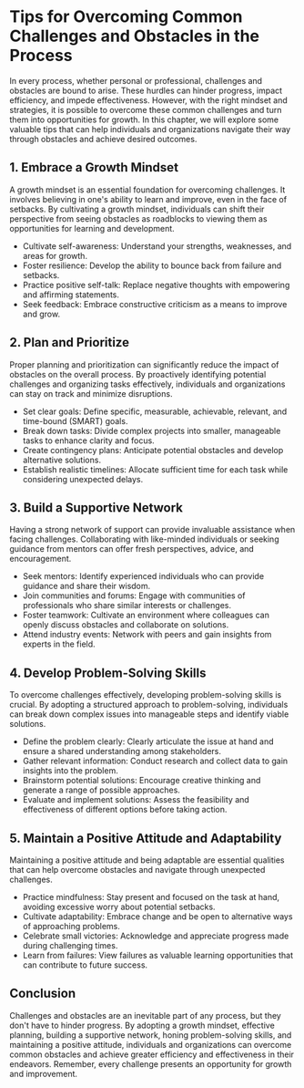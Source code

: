 Tips for Overcoming Common Challenges and Obstacles in the Process
===========================================================================

In every process, whether personal or professional, challenges and obstacles are bound to arise. These hurdles can hinder progress, impact efficiency, and impede effectiveness. However, with the right mindset and strategies, it is possible to overcome these common challenges and turn them into opportunities for growth. In this chapter, we will explore some valuable tips that can help individuals and organizations navigate their way through obstacles and achieve desired outcomes.

1\. Embrace a Growth Mindset
---------------------------

A growth mindset is an essential foundation for overcoming challenges. It involves believing in one's ability to learn and improve, even in the face of setbacks. By cultivating a growth mindset, individuals can shift their perspective from seeing obstacles as roadblocks to viewing them as opportunities for learning and development.

* Cultivate self-awareness: Understand your strengths, weaknesses, and areas for growth.
* Foster resilience: Develop the ability to bounce back from failure and setbacks.
* Practice positive self-talk: Replace negative thoughts with empowering and affirming statements.
* Seek feedback: Embrace constructive criticism as a means to improve and grow.

2\. Plan and Prioritize
----------------------

Proper planning and prioritization can significantly reduce the impact of obstacles on the overall process. By proactively identifying potential challenges and organizing tasks effectively, individuals and organizations can stay on track and minimize disruptions.

* Set clear goals: Define specific, measurable, achievable, relevant, and time-bound (SMART) goals.
* Break down tasks: Divide complex projects into smaller, manageable tasks to enhance clarity and focus.
* Create contingency plans: Anticipate potential obstacles and develop alternative solutions.
* Establish realistic timelines: Allocate sufficient time for each task while considering unexpected delays.

3\. Build a Supportive Network
-----------------------------

Having a strong network of support can provide invaluable assistance when facing challenges. Collaborating with like-minded individuals or seeking guidance from mentors can offer fresh perspectives, advice, and encouragement.

* Seek mentors: Identify experienced individuals who can provide guidance and share their wisdom.
* Join communities and forums: Engage with communities of professionals who share similar interests or challenges.
* Foster teamwork: Cultivate an environment where colleagues can openly discuss obstacles and collaborate on solutions.
* Attend industry events: Network with peers and gain insights from experts in the field.

4\. Develop Problem-Solving Skills
---------------------------------

To overcome challenges effectively, developing problem-solving skills is crucial. By adopting a structured approach to problem-solving, individuals can break down complex issues into manageable steps and identify viable solutions.

* Define the problem clearly: Clearly articulate the issue at hand and ensure a shared understanding among stakeholders.
* Gather relevant information: Conduct research and collect data to gain insights into the problem.
* Brainstorm potential solutions: Encourage creative thinking and generate a range of possible approaches.
* Evaluate and implement solutions: Assess the feasibility and effectiveness of different options before taking action.

5\. Maintain a Positive Attitude and Adaptability
------------------------------------------------

Maintaining a positive attitude and being adaptable are essential qualities that can help overcome obstacles and navigate through unexpected challenges.

* Practice mindfulness: Stay present and focused on the task at hand, avoiding excessive worry about potential setbacks.
* Cultivate adaptability: Embrace change and be open to alternative ways of approaching problems.
* Celebrate small victories: Acknowledge and appreciate progress made during challenging times.
* Learn from failures: View failures as valuable learning opportunities that can contribute to future success.

Conclusion
----------

Challenges and obstacles are an inevitable part of any process, but they don't have to hinder progress. By adopting a growth mindset, effective planning, building a supportive network, honing problem-solving skills, and maintaining a positive attitude, individuals and organizations can overcome common obstacles and achieve greater efficiency and effectiveness in their endeavors. Remember, every challenge presents an opportunity for growth and improvement.
